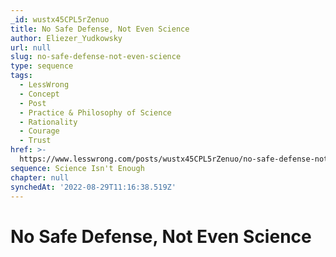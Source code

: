 ```yaml
---
_id: wustx45CPL5rZenuo
title: No Safe Defense, Not Even Science
author: Eliezer_Yudkowsky
url: null
slug: no-safe-defense-not-even-science
type: sequence
tags:
  - LessWrong
  - Concept
  - Post
  - Practice & Philosophy of Science
  - Rationality
  - Courage
  - Trust
href: >-
  https://www.lesswrong.com/posts/wustx45CPL5rZenuo/no-safe-defense-not-even-science
sequence: Science Isn't Enough
chapter: null
synchedAt: '2022-08-29T11:16:38.519Z'
---
```

# No Safe Defense, Not Even Science

